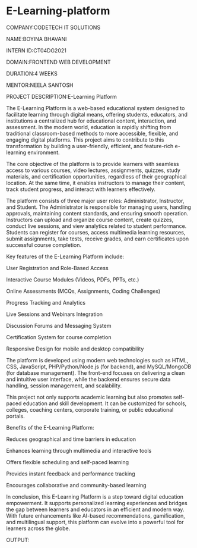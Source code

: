 # E-Learning-platform

COMPANY:CODETECH IT SOLUTIONS

NAME:BOYINA BHAVANI

INTERN ID:CT04DG2021

DOMAIN:FRONTEND WEB DEVELOPMENT

DURATION:4 WEEKS

MENTOR:NEELA SANTOSH

PROJECT DESCRIPTION:E-Learning Platform

The E-Learning Platform is a web-based educational system designed to facilitate learning through digital means, offering students, educators, and institutions a centralized hub for educational content, interaction, and assessment. In the modern world, education is rapidly shifting from traditional classroom-based methods to more accessible, flexible, and engaging digital platforms. This project aims to contribute to this transformation by building a user-friendly, efficient, and feature-rich e-learning environment.

The core objective of the platform is to provide learners with seamless access to various courses, video lectures, assignments, quizzes, study materials, and certification opportunities, regardless of their geographical location. At the same time, it enables instructors to manage their content, track student progress, and interact with learners effectively.

The platform consists of three major user roles: Administrator, Instructor, and Student. The Administrator is responsible for managing users, handling approvals, maintaining content standards, and ensuring smooth operation. Instructors can upload and organize course content, create quizzes, conduct live sessions, and view analytics related to student performance. Students can register for courses, access multimedia learning resources, submit assignments, take tests, receive grades, and earn certificates upon successful course completion.

Key features of the E-Learning Platform include:

User Registration and Role-Based Access

Interactive Course Modules (Videos, PDFs, PPTs, etc.)

Online Assessments (MCQs, Assignments, Coding Challenges)

Progress Tracking and Analytics

Live Sessions and Webinars Integration

Discussion Forums and Messaging System

Certification System for course completion

Responsive Design for mobile and desktop compatibility

The platform is developed using modern web technologies such as HTML, CSS, JavaScript, PHP/Python/Node.js (for backend), and MySQL/MongoDB (for database management). The front-end focuses on delivering a clean and intuitive user interface, while the backend ensures secure data handling, session management, and scalability.

This project not only supports academic learning but also promotes self-paced education and skill development. It can be customized for schools, colleges, coaching centers, corporate training, or public educational portals.

Benefits of the E-Learning Platform:

Reduces geographical and time barriers in education

Enhances learning through multimedia and interactive tools

Offers flexible scheduling and self-paced learning

Provides instant feedback and performance tracking

Encourages collaborative and community-based learning

In conclusion, this E-Learning Platform is a step toward digital education empowerment. It supports personalized learning experiences and bridges the gap between learners and educators in an efficient and modern way. With future enhancements like AI-based recommendations, gamification, and multilingual support, this platform can evolve into a powerful tool for learners across the globe.

OUTPUT:

